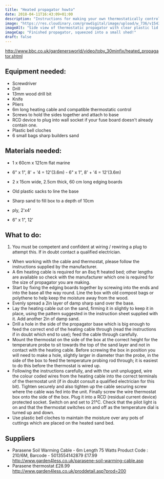 ```yaml
---
title: "Heated propagator howto"
date: 2018-04-11T16:43:09+01:00
description: "Instructions for making your own thermostatically controlled propagator, cribbed from @GWandShows"
image: "https://res.cloudinary.com/growdigital/image/upload/w_736/v1543954912/propagator-40495146015.jpg"
imageAlt: "Side view of thermostatic propagator with clear plastic lid in a shed"
imageCap: "Finished propagator, squeezed into a small shed!"
draft: false
---
```


<http://www.bbc.co.uk/gardenersworld/video/toby_30minfix/heated_propagator.shtml>

## Equipment needed:

* Screwdriver
* Drill
* 13mm wood drill bit
* Knife
* Pliers
* 6m long heating cable and compatible thermostatic control
* Screws to hold the sides together and attach to base
* RCD device to plug into wall socket if your fuse board doesn't already contain one.
* Plastic bell cloches
* 6 small bags sharp builders sand

## Materials needed:

* 1 x 60cm x 121cm flat marine 
* 6" x 1", 8' + '4 = 12'(3.6m) - 6" x 1", 8' + '4 = 12'(3.6m)
* 2 x 15cm wide, 2.5cm thick, 60 cm long edging boards
* Old plastic sacks to line the base
* Sharp sand to fill box to a depth of 10cm

* ply, 2'x4'
* 6" x 1", 12'

## What to do:

1. You must be competent and confident at wiring / rewiring a plug to attempt this. If in doubt contact a qualified electrician.
* When working with the cable and thermostat, please follow the instructions supplied by the manufacturer.
* A 6m heating cable is required for an 8sq ft heated bed; other lengths are available so check with the manufacturer which one is required for the size of propagator you are making.
* Start by fixing the edging boards together by screwing into the ends and into the base all the way round. Line the box with old compost bags or polythene to help keep the moisture away from the wood.
* Evenly spread a 2in layer of damp sharp sand over the base.
* Lay the heating cable out on the sand, firming it in slightly to keep it in place, using the pattern suggested in the instruction sheet supplied with it. Add another 2in of damp sand.
* Drill a hole in the side of the propagator base which is big enough to feed the correct end of the heating cable through (read the instructions if in doubt which end to use); feed the cable through carefully.
* Mount the thermostat on the side of the box at the correct height for the temperature probe to sit towards the top of the sand layer and not in contact with the heating cable. Before screwing the box in position you will need to make a hole, slightly larger in diameter than the probe, in the side of the box to feed the temperature probing rod through; it is easiest to do this before the thermostat is wired up.
* Following the instructions carefully, and with the unit unplugged, wire the colour coded wires from the heating cable into the correct terminals of the thermostat unit (if in doubt consult a qualified electrician for this bit). Tighten securely and also tighten up the cable securing screw where the cable was fed into the unit. Finally screw the wire thermostat box onto the side of the box. Plug it into a RCD (residual current device) protected socket. Switch on and set to 21°C. Check that the pilot light is on and that the thermostat switches on and off as the temperature dial is turned up and down.
* Use plastic bell cloches to maintain the moisture over any pots of cuttings which are placed on the heated sand bed.

## Suppliers

* Parasene Soil Warming Cable - 6m Length 75 Watts Product Code : 210/6M, Barcode - 5013554142879  £17.99
http://www.garden4less.co.uk/parasene-soil-warming-cable.asp
* Parasene thermostat £28.99  
http://www.garden4less.co.uk/proddetail.asp?prod=200
